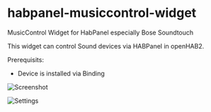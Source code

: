 # habpanel-musiccontrol-widget
MusicControl Widget for HabPanel especially Bose Soundtouch

This widget can control Sound devices via HABPanel in openHAB2. 

Prerequisits:

- Device is installed via Binding

![Screenshot](https://github.com/zr2002/habpanel-musiccontrol-widget/blob/master/Musiccontrol.png)

![Settings](https://github.com/zr2002/habpanel-musiccontrol-widget/blob/master/Musiccontrol%20settings.png)
